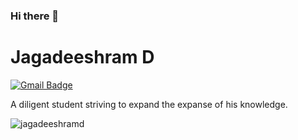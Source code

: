 ### Hi there 👋

<!--
**jagadeeshramd/jagadeeshramd** is a ✨ _special_ ✨ repository because its `README.md` (this file) appears on your GitHub profile.

Here are some ideas to get you started:

- 🔭 I’m currently working on ...
- 🌱 I’m currently learning ...
- 👯 I’m looking to collaborate on ...
- 🤔 I’m looking for help with ...
- 💬 Ask me about ...
- 📫 How to reach me: ...
- 😄 Pronouns: ...
- ⚡ Fun fact: ...
-->

# Jagadeeshram D

[![Gmail Badge](https://img.shields.io/badge/-jagadeeshramd@gmail.com-c14438?style=flat-square&logo=Gmail&logoColor=white&link=mailto:jagadeeshramd@gmail.com)](mailto:jagadeeshramd@gmail.com)

 

A diligent student striving to expand the expanse of his knowledge.

 

<p align="left"><img src="https://github-readme-stats.vercel.app/api?username=jagadeeshramd&show_icons=true" alt="jagadeeshramd" /></p>

 



